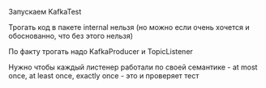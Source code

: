 Запускаем KafkaTest

Трогать код в пакете internal нельзя (но можно если очень хочется и обоснованно, что без этого нельзя)

По факту трогать надо KafkaProducer и TopicListener

Нужно чтобы каждый листенер работали по своей семантике - at most once, at least once, exactly once - это и проверяет тест
